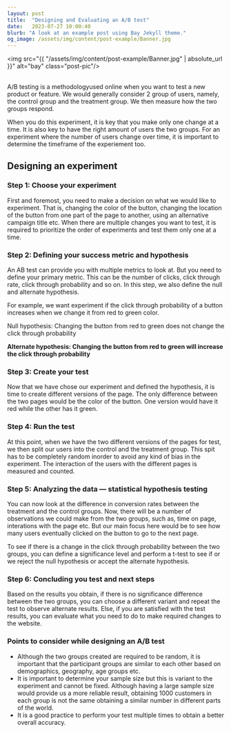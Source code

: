 ```yaml
---
layout: post
title:  "Designing and Evaluating an A/B test"
date:   2023-07-27 10:00:40
blurb: "A look at an example post using Bay Jekyll theme."
og_image: /assets/img/content/post-example/Banner.jpg
---
```


<img src="{{ "/assets/img/content/post-example/Banner.jpg" | absolute_url }}" alt="bay" class="post-pic"/>
<br />
<br />


<p>A/B testing is a methodologyused online when you want to test a new product or feature. We would generally consider 2 group of users, namely, the control group and the treatment group. We then measure how the two groups respond. </p>

<p>When you do this experiment, it is key that you make only one change at a time. It is also key to have the right amount of users the two groups. For an experiment where the number of users change over time, it is important to determine the timeframe of the experiement too. </p>

<h2>Designing an experiment</h2>

<h3>Step 1: Choose your experiment</h3>

First and foremost, you need to make a decision on what we would like to experiment. That is, changing the color of the button, changing the location of the button from one part of the page to another, using an alternative campaign title etc. When there are multiple changes you want to test, it is required to prioritize the order of experiments and test them only one at a time.

<h3>Step 2: Defining your success metric and hypothesis</h3>

<p>An AB test can provide you with multiple metrics to look at. But you need to define your primary metric. This can be the number of clicks, click through rate, click through probability and so on. In this step, we also define the null and alternate hypothesis. </p>

<p>For example, we want experiment if the click through probability of a button increases when we change it from red to green color. </p>

<p>Null hypothesis: Changing the button from red to green does not change the click through probability </p>
<b>Alternate hypothesis: Changing the button from red to green will increase the click through probability</b>
 

<h3>Step 3: Create your test</h3>

<p>Now that we have chose our experiment and defined the hypothesis, it is time to create different versions of the page. The only difference between the two pages would be the color of the button. One version would have it red while the other has it green.</p>

<h3>Step 4: Run the test</h3>

<p>At this point, when we have the two different versions of the pages for test, we then split our users into the control and the treatment group. This spit has to be completely random inorder to avoid any kind of bias in the experiment. The interaction of the users with the different pages is measured and counted.</p>

<h3>Step 5: Analyzing the data — statistical hypothesis testing</h3>

<p>You can now look at the difference in conversion rates between the treatment and the control groups. Now, there will be a number of observations we could make from the two groups, such as, time on page, interations with the page etc. But our main focus here would be to see how many users eventually clicked on the button to go to the next page.</p>

<p>To see if there is a change in the click through probability between the two groups, you can define a significance level and perform a t-test to see if or we reject the null hypothesis or accept the alternate hypothesis.</p>

<h3>Step 6: Concluding you test and next steps</h3>

Based on the results you obtain, if there is no significance difference between the two groups, you can choose a different variant and repeat the test to observe alternate results. Else, if you are satisfied with the test results, you can evaluate what you need to do to make required changes to the website.

<h3>Points to consider while designing an A/B test</h3>

<ul>
<li>Although the two groups created are required to be random, it is important that the participant groups are similar to each other based on demographics, geography, age groups etc.</li>
<li>It is important to determine your sample size but this is variant to the experiment and cannot be fixed. Although having a large sample size would provide us a more reliable result, obtaining 1000 customers in each group is not the same obtaining a similar number in different parts of the world.</li>
<li>It is a good practice to perform your test multiple times to obtain a better overall accuracy.</li>
</ul>
